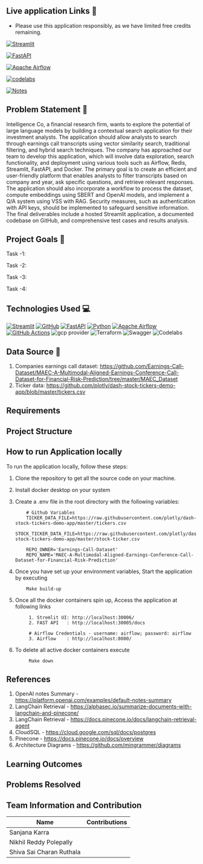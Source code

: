 ## Live application Links :octopus:

- Please use this application responsibly, as we have limited free credits remaining.

[![Streamlit](https://img.shields.io/badge/Streamlit-FF4B4B?style=for-the-badge&logo=Streamlit&logoColor=white)]()

[![FastAPI](https://img.shields.io/badge/FastAPI-009688?style=for-the-badge&logo=FastAPI&logoColor=white)]()

[![Apache Airflow](https://img.shields.io/badge/Apache_Airflow-007A88?style=for-the-badge&logo=Apache%20Airflow&logoColor=white)]()

[![codelabs](https://img.shields.io/badge/codelabs-4285F4?style=for-the-badge&logo=codelabs&logoColor=white)](https://codelabs-preview.appspot.com/?file_id=1JDqgTg8wtQyI5s-jvMLUf8tCtqtrd3sxw8xzP2gR32o)

[![Notes](https://img.shields.io/badge/Notes:_Document_Deduplication-violet?style=for-the-badge&logo=codelabs&logoColor=white)](https://codelabs-preview.appspot.com/?file_id=1wZHwpf0NhYRnSY4tommwI5MUKERujjwsK_1NMKvp8wo)

## Problem Statement :memo:
Intelligence Co, a financial research firm, wants to explore the potential of large language models by building a contextual search application for their investment analysts. The application should allow analysts to search through earnings call transcripts using vector similarity search, traditional filtering, and hybrid search techniques. The company has approached our team to develop this application, which will involve data exploration, search functionality, and deployment using various tools such as Airflow, Redis, Streamlit, FastAPI, and Docker. The primary goal is to create an efficient and user-friendly platform that enables analysts to filter transcripts based on company and year, ask specific questions, and retrieve relevant responses. The application should also incorporate a workflow to process the dataset, compute embeddings using SBERT and OpenAI models, and implement a Q/A system using VSS with RAG. Security measures, such as authentication with API keys, should be implemented to safeguard sensitive information. The final deliverables include a hosted Streamlit application, a documented codebase on GitHub, and comprehensive test cases and results analysis.

## Project Goals :dart:
Task -1:

Task -2:

Task -3:

Task -4:

## Technologies Used :computer:
[![Streamlit](https://img.shields.io/badge/Streamlit-FF4B4B?style=for-the-badge&logo=Streamlit&logoColor=white)](https://streamlit.io/)
[![GitHub](https://img.shields.io/badge/GitHub-100000?style=for-the-badge&logo=github&logoColor=white)](https://github.com/)
[![FastAPI](https://img.shields.io/badge/fastapi-109989?style=for-the-badge&logo=FASTAPI&logoColor=white)](https://fastapi.tiangolo.com/)
[![Python](https://img.shields.io/badge/Python-FFD43B?style=for-the-badge&logo=python&logoColor=blue)](https://www.python.org/)
[![Apache Airflow](https://img.shields.io/badge/Airflow-017CEE?style=for-the-badge&logo=Apache%20Airflow&logoColor=white)](https://airflow.apache.org/)
[![GitHub Actions](https://img.shields.io/badge/Github%20Actions-282a2e?style=for-the-badge&logo=githubactions&logoColor=367cfe)](https://github.com/features/actions)
![gcp provider](https://img.shields.io/badge/GCP-orange?style=for-the-badge&logo=google-cloud&color=orange)
![Terraform](https://img.shields.io/badge/terraform-%235835CC.svg?style=for-the-badge&logo=terraform&logoColor=white)
![Swagger](https://img.shields.io/badge/-Swagger-%23Clojure?style=for-the-badge&logo=swagger&logoColor=white)
![Codelabs](https://img.shields.io/badge/Codelabs-violet?style=for-the-badge)

## Data Source :flashlight:
1. Companies earnings call dataset: https://github.com/Earnings-Call-Dataset/MAEC-A-Multimodal-Aligned-Earnings-Conference-Call-Dataset-for-Financial-Risk-Prediction/tree/master/MAEC_Dataset
2. Ticker data: https://github.com/plotly/dash-stock-tickers-demo-app/blob/master/tickers.csv

## Requirements

## Project Structure

## How to run Application locally

To run the application locally, follow these steps:
1. Clone the repository to get all the source code on your machine.

2. Install docker desktop on your system

3. Create a .env file in the root directory with the following variables:
    ``` 
        # Github Variables
        TICKER_DATA_FILE=https://raw.githubusercontent.com/plotly/dash-stock-tickers-demo-app/master/tickers.csv 
        STOCK_TICKER_DATA_FILE=https://raw.githubusercontent.com/plotly/dash-stock-tickers-demo-app/master/stock-ticker.csv
        
        REPO_OWNER='Earnings-Call-Dataset'
        REPO_NAME='MAEC-A-Multimodal-Aligned-Earnings-Conference-Call-Dataset-for-Financial-Risk-Prediction' 
    ```

4. Once you have set up your environment variables, Start the application by executing
    ``` 
        Make build-up
    ```

5. Once all the docker containers spin up, Access the application at following links
    ``` 
         1. Stremlit UI: http://localhost:30006/
         2. FAST API   : http://localhost:30005/docs
         
         # Airflow Credentials - username: airflow; password: airflow
         3. Airflow    : http://localhost:8080/  
    ```

6. To delete all active docker containers execute
    ``` 
         Make down
    ``` 


## References
1. OpenAI notes Summary - https://platform.openai.com/examples/default-notes-summary
2. LangChain Retrieval - https://alphasec.io/summarize-documents-with-langchain-and-pinecone/
3. LangChain Retrieval - https://docs.pinecone.io/docs/langchain-retrieval-agent
4. CloudSQL - https://cloud.google.com/sql/docs/postgres
5. Pinecone - https://docs.pinecone.io/docs/overview
6. Architecture Diagrams - https://github.com/mingrammer/diagrams

## Learning Outcomes

## Problems Resolved

## Team Information and Contribution 
Name | Contributions 
--- | --- |
Sanjana Karra | 
Nikhil Reddy Polepally | 
Shiva Sai Charan Ruthala | 
